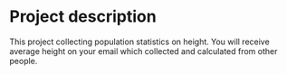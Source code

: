 # Project description

This project collecting population statistics on height. You will receive average height on your email which collected and calculated from other people.

